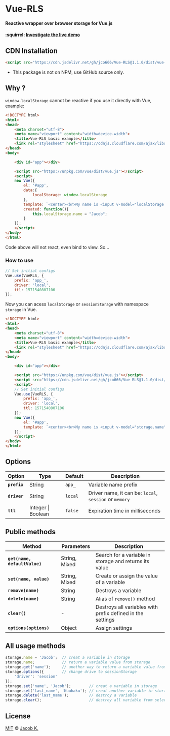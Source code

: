 

# Vue-RLS
#### Reactive wrapper over browser storage for Vue.js

#### :squirrel: [Investigate the live demo](https://jco666.github.io/Vue-RLS/)

## CDN Installation

```html
<script src="https://cdn.jsdelivr.net/gh/jco666/Vue-RLS@1.1.0/dist/vue-rls.min.js"></script>
```

* This package is not on NPM, use GitHub source only.

## Why ?

`window.localStorage` cannot be reactive if you use it directly with Vue, example:

```html
<!DOCTYPE html>
<html>
<head>
	<meta charset="utf-8">
	<meta name="viewport" content="width=device-width">
	<title>Vue-RLS basic example</title>
	<link rel="stylesheet" href="https://cdnjs.cloudflare.com/ajax/libs/twitter-bootstrap/4.3.1/css/bootstrap.min.css">
</head>
<body>

	<div id="app"></div>

	<script src="https://unpkg.com/vue/dist/vue.js"></script>
	<script>
	new Vue({
		el: '#app',
		data:{
			localStorage: window.localStorage
		},
		template: `<center><br>My name is <input v-model="localStorage.name"><br>{{ localStorage.name }}</center>`,
		created: function(){
			this.localStorage.name = "Jacob";
		}
	});
	</script>
</body>
</html>
```

Code above will not react, even bind to view. So...

### How to use

```js
// Set initial configs
Vue.use(VueRLS, {
	prefix: 'app_',
	driver: 'local',
	ttl: 1571540807106
});
```

Now you can acess `localStorage` or `sessionStorage` with namespace `storage` in Vue.

```html
<!DOCTYPE html>
<html>
<head>
	<meta charset="utf-8">
	<meta name="viewport" content="width=device-width">
	<title>Vue-RLS basic example</title>
	<link rel="stylesheet" href="https://cdnjs.cloudflare.com/ajax/libs/twitter-bootstrap/4.3.1/css/bootstrap.min.css">
</head>
<body>

	<div id="app"></div>

	<script src="https://unpkg.com/vue/dist/vue.js"></script>
	<script src="https://cdn.jsdelivr.net/gh/jco666/Vue-RLS@1.1.0/dist/vue-rls.min.js"></script>
	<script>
	// Set initial configs
	Vue.use(VueRLS, {
		prefix: 'app_',
		driver: 'local',
		ttl: 1571540807106
	});
	new Vue({
		el: '#app',
		template: `<center><br>My name is <input v-model="storage.name"><br>{{ storage.name }}</center>`
	});
	</script>
</body>
</html>
```

## Options
| Option | Type | Default | Description |
| - | - | - | - |
**`prefix`** | String | `app_` | Variable name prefix
**`driver`** | String | `local` | Driver name, it can be: `local`, `session` or `memory`
**`ttl`** | Integer \| Boolean| `false` | Expiration time in milliseconds

## Public methods
| Method | Parameters | Description |
| - | - | - |
**`get(name, defaultValue)`** | String, Mixed | Search for a variable in storage and returns its value
**`set(name, value)`** | String, Mixed | Create or assign the value of a variable
**`remove(name)`** | String | Destroys a variable
**`delete(name)`** | String | Alias of `remove()` method
**`clear()`** | - | Destroys all variables with prefix defined in the settings
**`options(options)`** | Object | Assign settings

## All usage methods
```js
storage.name = 'Jacob';  // creat a variable in storage
storage.name;            // return a variable value from storage
storage.get('name');     // another way to return a variable value from storage
storage.options({        // change drive to sessionStorage
	'driver': 'session'
});
storage.set('name', 'Jacob');        // creat a variable in storage
storage.set('last_name', 'Kuuhaku'); // creat another variable in storage
storage.delete('last_name');         // destroy a variable
storage.clear();                     // destroy all variable from selected storage in options

```

## License

[MIT](LICENSE) © [Jacob K.](http://lsdev.cf)
